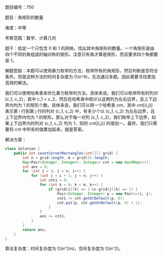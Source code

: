 题目编号：750

题目：角矩形的数量

难度：中等

考察范围：数学、计算几何

题干：给定一个只包含 0 和 1 的网格，找出其中角矩形的数量。一个角矩形是由四个不同的角组成的轴对称的矩形。注意只有角才算是矩形，而且要求四个角都要是 1。

解题思路：本题可以使用暴力枚举的方法，枚举所有的角矩形，然后判断是否符合条件。但是这种方法的时间复杂度为 O(n^4)，无法通过本题。因此需要寻找更加高效的解法。

我们可以使用哈希表来优化暴力枚举的方法。具体来说，我们可以枚举所有的列对 (c_1, c_2)，其中 c_1 < c_2，然后在哈希表中统计以这两列为左右边界，且上下边界内均为 1 的矩形个数。具体来说，我们可以用一个哈希表 cnt，其中 cnt[(i,j)] 表示第 i 行到第 j 行的列对 (c_1, c_2) 中，有多少个以 (c_1, c_2) 为左右边界，且上下边界内均为 1 的矩形。那么对于每一对列 (c_1, c_2)，我们枚举上下边界，如果上下边界内的列对 (c_1, c_2) 均为 1，则将 cnt[(i,j)] 的值加一。最终，我们只需要将 cnt 中所有的值累加起来，就是答案。

解决方案：

```java
class Solution {
    public int countCornerRectangles(int[][] grid) {
        int n = grid.length, m = grid[0].length;
        Map<Pair<Integer, Integer>, Integer> cnt = new HashMap<>();
        int ans = 0;
        for (int i = 0; i < n; i++) {
            for (int j = i + 1; j < n; j++) {
                int cnt1 = 0;
                for (int k = 0; k < m; k++) {
                    if (grid[i][k] == 1 && grid[j][k] == 1) {
                        Pair<Integer, Integer> p = new Pair<>(i, j);
                        cnt1 += cnt.getOrDefault(p, 0);
                        cnt.put(p, cnt.getOrDefault(p, 0) + 1);
                    }
                }
                ans += cnt1;
            }
        }
        return ans;
    }
}
```

算法复杂度：时间复杂度为 O(n^2m)，空间复杂度为 O(n^2)。